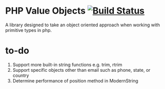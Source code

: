 # PHP Value Objects [![Build Status](https://travis-ci.org/hendeavors/support-vo.svg?branch=2.3)](https://travis-ci.org/hendeavors/support-vo)

A library designed to take an object oriented approach when working with primitive types in php.

# to-do
1. Support more built-in string functions e.g. trim, rtrim
2. Support specific objects other than email such as phone, state, or country
3. Determine performance of position method in ModernString
